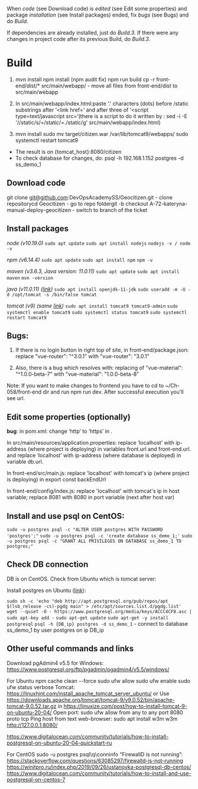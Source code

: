 When *code* (see Download code) is *edited* (see Edit some properties) and package *installation* (see Install packages) ended, fix *bugs* (see Bugs) and do *Build*.

If dependencies are already installed, just do *Build.3*.
If there were any changes in project code after its previous Build, do *Build.3*.

# Build

1. mvn install
npm install
(npm audit fix)
npm run build
cp -r front-end/dist/* src/main/webapp/ - move all files from front-end/dist to src/main/webapp

2. In src/main/webapp/index.html:paste ‘.' characters (dots) before /static substrings after ‘<link href=’ and after three of ‘<script type=text/javascript src=’(there is a script  to do it written by : sed -i -E '//static/s/=/static/=./static/g' src/main/webapp/index.html)

3. mvn install
sudo mv target/citizen.war /var/lib/tomcat9/webapps/
sudo systemctl restart tomcat9

- The result is on {tomcat_host}:8080/citizen
- To check database for changes, do:
    psql -h 192.168.1.152 postgres -d ss_demo_1

## Download code

git clone git@github.com:DevOpsAcademySS/Geocitizen.git - clone repositorycd Geocitizen - go to repo foldergit -b checkout A-72-kateryna-manual-deploy-geocitizen - switch to branch of the ticket

## Install packages

*node (v10.19.0)*
`sudo apt update`
`sudo apt install nodejs`
`nodejs -v / node -v`

*npm (v6.14.4)*
`sudo apt update`
`sudo apt install npm`
`npm -v`

*maven (v3.6.3, Java version: 11.0.11)*
`sudo apt update`
`sudo apt install maven`
`mvn -version`

*java (v11.0.11) ([link](https://linuxize.com/post/how-to-install-tomcat-9-on-ubuntu-20-04/))*
`sudo apt install openjdk-11-jdk`
`sudo useradd -m -U -d /opt/tomcat -s /bin/false tomcat`

*tomcat (v9) (same [link](https://linuxize.com/post/how-to-install-tomcat-9-on-ubuntu-20-04/))*
`sudo apt install tomcat9 tomcat9-admin`
`sudo systemctl enable tomcat9`
`sudo systemctl status tomcat9`
`sudo systemctl restart tomcat9`

## Bugs:

1. If there is no login button in right top of site, in front-end/package.json:
replace "vue-router": "^3.0.1"
with "vue-router": "3.0.1"

2. Also, there is a bug which resolves with:
replacing of "vue-material": "^1.0.0-beta-7"
with "vue-material": "1.0.0-beta-8"

Note:
If you want to make changes to frontend you have to cd to ~/Ch-058/front-end dir and run npm run dev. After successful execution you'll see url.

## Edit some properties (optionally)

**bug**: in pom.xml: change ‘http’ to ‘https’ in <repositories><repository><url>.

In src/main/resources/application.properties:
replace ‘localhost’ with ip-address (where project is deploying) in variables front.url and front-end.url.
and replace ‘localhost’ with ip-address (where database is deployed) in variable db.url.

In front-end/src/main.js:
replace 'localhost' with tomcat's ip (where project is deploying) in export const backEndUrl

In front-end/config/index.js:
replace 'localhost' with tomcat's ip in host variable;
replace 8081 with 8080 in port variable (next after host var)

## Install and use psql on CentOS: 

`sudo -u postgres psql -c "ALTER USER postgres WITH PASSWORD 'postgres';"`
`sudo -u postgres psql -c 'create database ss_demo_1;'`
`sudo -u postgres psql -c "GRANT ALL PRIVILEGES ON DATABASE ss_demo_1 TO postgres;"`

## Check DB connection

DB is on CentOS. Check from Ubuntu which is tomcat server:

Install postgres on Ubuntu ([link](https://www.postgresql.org/download/linux/ubuntu/)):

`sudo sh -c 'echo "deb http://apt.postgresql.org/pub/repos/apt  $(lsb_release -cs)-pgdg main" > /etc/apt/sources.list.d/pgdg.list'`
`wget --quiet -O - https://www.postgresql.org/media/keys/ACCC4CF8.asc | sudo apt-key add -`
`sudo apt-get update`
`sudo apt-get -y install postgresql`
`psql -h {DB_ip} postgres -d ss_demo_1` - connect to database ss_demo_1 by user postgres on ip DB_ip

## Other useful commands and links

Download pgAdmin4 v5.5 for Windows: https://www.postgresql.org/ftp/pgadmin/pgadmin4/v5.5/windows/

For Ubuntu
npm cache clean --force
sudo ufw allow
sudo ufw enable
sudo ufw status verbose
Tomcat: 
https://linuxhint.com/install_apache_tomcat_server_ubuntu/
or 
Use https://downloads.apache.org/tomcat/tomcat-9/v9.0.52/bin/apache-tomcat-9.0.52.tar.gz in https://linuxize.com/post/how-to-install-tomcat-9-on-ubuntu-20-04/
Open port:
sudo ufw allow from any to any port 8080 proto tcp
Ping host from text web-browser:
sudo apt install w3m
w3m http://127.0.0.1:8080/ 

https://www.digitalocean.com/community/tutorials/how-to-install-postgresql-on-ubuntu-20-04-quickstart-ru

For CentOS
sudo -u postgres psql\q\conninfo
“FirewallD is not running”:  https://stackoverflow.com/questions/63085297/firewalld-is-not-running
https://winitpro.ru/index.php/2019/09/26/ustanovka-postgresql-db-centos/
https://www.digitalocean.com/community/tutorials/how-to-install-and-use-postgresql-on-centos-7
